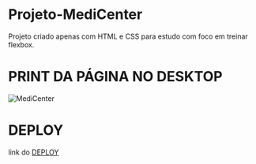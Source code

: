 # Projeto-MediCenter
 Projeto criado apenas com HTML e CSS para estudo com foco em treinar flexbox.

# PRINT DA PÁGINA NO DESKTOP
![MediCenter](https://github.com/EliaxZen/Projeto-MediCenter/assets/132005740/ee4d5291-738b-44d9-be2a-7d134cc00932)

# DEPLOY
link do <a href="https://willowy-liger-096e07.netlify.app/" target="_blank">DEPLOY</a>
